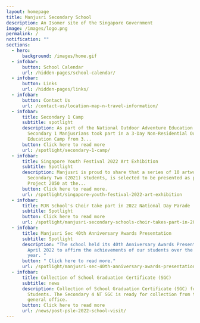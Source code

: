 ```yaml
---
layout: homepage
title: Manjusri Secondary School
description: An Isomer site of the Singapore Government
image: /images/logo.png
permalink: /
notification: ""
sections:
  - hero:
      background: /images/home.gif
  - infobar:
      button: School Calendar
      url: /hidden-pages/school-calendar/
  - infobar:
      button: Links
      url: /hidden-pages/links/
  - infobar:
      button: Contact Us
      url: /contact-us/location-map-n-travel-information/
  - infobar:
      title: Secondary 1 Camp
      subtitle: spotlight
      description: As part of the National Outdoor Adventure Education Master Plan,
        Secondary 1 Manjusrians took part in a 3-Day Non-Residential Outdoor
        Education Camp from 3...
      button: Click here to read more
      url: /spotlight/secondary-1-camp/
  - infobar:
      title: Singapore Youth Festival 2022 Art Exhibition
      subtitle: Spotlight
      description: Manjusri is proud to share that a series of 10 artworks done by our
        Secondary Two (2021) students, is selected to be presented as part of
        Project 2050 at the...
      button: Click here to read more.
      url: /spotlight/singapore-youth-festival-2022-art-exhibition
  - infobar:
      title: MJR School's Choir take part in 2022 National Day Parade
      subtitle: Spotlight
      button: Click here to read more
      url: /spotlight/manjusri-secondary-schools-choir-takes-part-in-2022-national-day-parade
  - infobar:
      title: Manjusri Sec 40th Anniversary Awards Presentation
      subtitle: Spotlight
      description: "The school held its 40th Anniversary Awards Presentation on 8
        April 2022 to affirm the achievements of our students over the past
        year. "
      button: " Click here to read more."
      url: /spotlight/manjusri-sec-40th-anniversary-awards-presentation
  - infobar:
      title: Collection of School Graduation Certificate (SGC)
      subtitle: news
      description: Collection of School Graduation Certificate (SGC) for 2022 4NT
        Students. The Secondary 4 NT SGC is ready for collection from the school
        general office.
      button: Click here to read more
      url: /news/post-psle-2022-school-visit/
---
```

